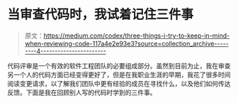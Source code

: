 # 当审查代码时，我试着记住三件事

> 原文：<https://medium.com/codex/three-things-i-try-to-keep-in-mind-when-reviewing-code-117a4e2e93e3?source=collection_archive---------4----------------------->

代码评审是一个有效的软件工程团队的必要组成部分。虽然到目前为止，我在审查另一个人的代码方面已经变得更好了，但是在我职业生涯的早期，我花了很多时间阅读变更请求，以了解我们团队中更有经验的成员在寻找什么，以及他们如何传达反馈。下面是我在回顾别人写的代码时学到的三件事。